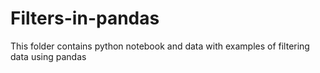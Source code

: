 # Filters-in-pandas
This folder contains python notebook and data with examples of filtering data using pandas
